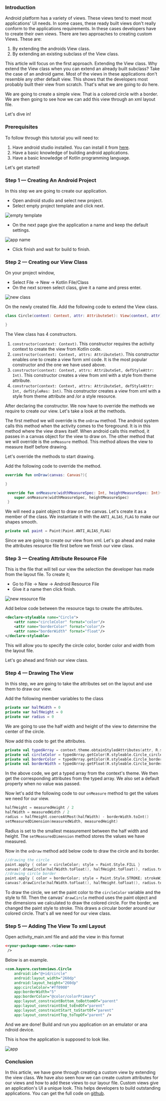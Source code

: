 ### Introduction
Android platform has a variety of views. These views tend to meet most applications' UI needs. In some cases, these ready built views don't really conform to the applications requirements. In these cases developers have to create their own views. There are two approaches to creating custom Views. These are:
1. By extending the androids View class.
2. By extending an existing subclass of the View class.

This article will focus on the first approach. Extending the View class. Why extend the View class when you can extend an already built subclass? Take the case of an android game. Most of the views in these applications don't resemble any other default view. This shows that the developers most probably built their view from scratch. That's what we are going to do here.

We are going to create a simple view. That is a colored circle with a border. We are then going to see how we can add this view through an xml layout file.

Let's dive in!

### Prerequisites
To follow through this tutorial you will need to:
1. Have android studio installed. You can install it from [here](https://developer.android.com/studio).
2. Have a basic knowledge of building android applications.
3. Have a basic knowledge of Kotlin programming language.

Let's get started!

### Step 1 — Creating An Android Project
In this step we are going to create our application.
- Open android studio and select new project.
- Select empty project template and click next.

![empty template](/engineering-education/android-custom-views/empty-template)

- On the next page give the application a name and keep the default settings.

![app name](/engineering-education/android-custom-views/app-name)

- Click finish and wait for build to finish.

### Step 2 — Creating our View Class
On your project window,
- Select File -> New -> Kotlin File/Class
- On the next screen select class, give it a name and press enter.

![new class](/engineering-education/android-custom-views/new-class)

On the newly created file. Add the following code to extend the View class.
```Kotlin
class Circle(context: Context, attr: AttributeSet): View(context, attr){

}
```

The View class has 4 constructors.
1. `constructor(context: Context)`. This constructor requires the activity context to create the view from Kotlin code.
2. `constructor(context: Context, attrs: AttributeSet)`. This constructor enables one to create a view form xml code. It is the most popular constructor and the one we have used above.
3. `constructor(context: Context, attrs: AttributeSet, defStyleAttr: Int)`. This constructor creates a view from xml with a style from theme attribute.
4. `constructor(context: Context, attrs: AttributeSet, defStyleAttr: Int, defStyleRes: Int)`. This constructor creates a view from xml with a style from theme attribute and /or a style resource.

After declaring the constructor. We now have to override the methods we require to create our view. Let's take a look at the methods.

The first method we will override is the `onDraw` method. The android system calls this method when the activity comes to the foreground. It is in this method where the view draws itself. When android calls this method, it passes in a canvas object for the view to draw on. The other method that we will override is the `onMeasure` method. This method allows the view to measure itself before drawing.

Let's override the methods to start drawing.

Add the following code to override the method.
```Kotlin
override fun onDraw(canvas: Canvas?){

}

 override fun onMeasure(widthMeasureSpec: Int, heightMeasureSpec: Int){
    super.onMeasure(widthMeasureSpec, heightMeasureSpec)
 }
```
We will need a paint object to draw on the canvas. Let's create it as a member of the class. We instantiate it with the `ANTI_ALIAS_FLAG` to make our shapes smooth.
```Kotlin
private val paint = Paint(Paint.ANTI_ALIAS_FLAG)
```
Since we are going to create our view from xml. Let's go ahead and make the attributes resource file first before we finish our view class.

### Step 3 — Creating Attribute Resource File
This is the file that will tell our view the selection the developer has made from the layout file. To create it;

- Go to File -> New -> Android Resource File
- Give it a name then click finish.

![new resource file](/engineering-education/android-custom-views/new-resource-file)

Add below code between the resource tags to create the attributes.
```xml
<declare-styleable name="Circle">
    <attr name="circleColor" format="color"/>
    <attr name="borderColor" format="color"/>
    <attr name="borderWidth" format="float"/>
</declare-styleable>
```
This will allow you to specify the circle color, border color and width from the layout file.

Let's go ahead and finish our view class.

### Step 4 — Drawing The View
In this step, we are going to take the attributes set on the layout and use them to draw our view.

Add the following member variables to the class
```Kotlin
private var halfWidth = 0
private var halfHeight = 0
private var radius = 0
```
We are going to use the half width and height of the view to determine the center of the circle.

Now add this code to get the attributes.
```Kotlin
private val typedArray = context.theme.obtainStyledAttributes(attr, R.styleable.Circle, 0, 0)
private val circleColor = typedArray.getColor(R.styleable.Circle_circleColor, Color.YELLOW)
private val borderColor = typedArray.getColor(R.styleable.Circle_borderColor, Color.BLACK)
private val borderWidth = typedArray.getFloat(R.styleable.Circle_borderWidth, 2F)
```
In the above code, we get a typed array from the context's theme. We then get the corresponding attributes from the typed array. We also set a default property when no value was passed.

Now let's add the following code to our `onMeasure` method to get the values we need for our view.
```Kotlin
halfHeight = measuredHeight / 2
halfWidth = measuredWidth / 2
radius = halfHeight.coerceAtMost(halfWidth) - borderWidth.toInt()
setMeasuredDimension(measuredWidth, measuredHeight)
```
Radius is set to the smallest measurement between the half width and height. The `setMeasuredDimension` method stores the values we have measured.

Now in the `onDraw` method add below code to draw the circle and its border.
```Kotlin
//drawing the circle
paint.apply { color = circleColor; style = Paint.Style.FILL }
canvas?.drawCircle(halfWidth.toFloat(), halfHeight.toFloat(), radius.toFloat(), paint)
//drawing circle border
paint.apply { color = borderColor; style = Paint.Style.STROKE; strokeWidth = borderWidth}
canvas?.drawCircle(halfWidth.toFloat(), halfHeight.toFloat(), radius.toFloat(), paint)
```
To draw the circle, we set the paint color to the `circleColor` variable and the style to fill. Then the canvas' `drawCircle` method uses the paint object and the dimensions we calculated to draw the colored circle. For the border, we changed the paint style to stroke. This draws a circular border around our colored circle. That's all we need for our view class.

### Step 5 — Adding The View To xml Layout
Open activity_main.xml file and add the view in this format
```xml
<<your-package-name>.<view-name>
 />
```
Below is an example.
```xml
<com.kayere.customviews.Circle
    android:id="@+id/circle"
    android:layout_width="260dp"
    android:layout_height="260dp"
    app:circleColor="#ff0900"
    app:borderWidth="5"
    app:borderColor="@color/colorPrimary"
    app:layout_constraintBottom_toBottomOf="parent"
    app:layout_constraintEnd_toEndOf="parent"
    app:layout_constraintStart_toStartOf="parent"
    app:layout_constraintTop_toTopOf="parent" />
```
And we are done! Build and run you application on an emulator or ana ndroid device.

This is how the application is supposed to look like.

![app](/engineering-education/android-custom-views/app)

### Conclusion
In this article, we have gone through creating a custom view by extending the view class. We have also seen how we can create custom attributes for our views and how to add these views to our layour file. Custom views give an application's UI a unique look. This helps developers to build outstanding applications. You can get the full code on [github](https://github.com/kayere/android-custom-views.git).
